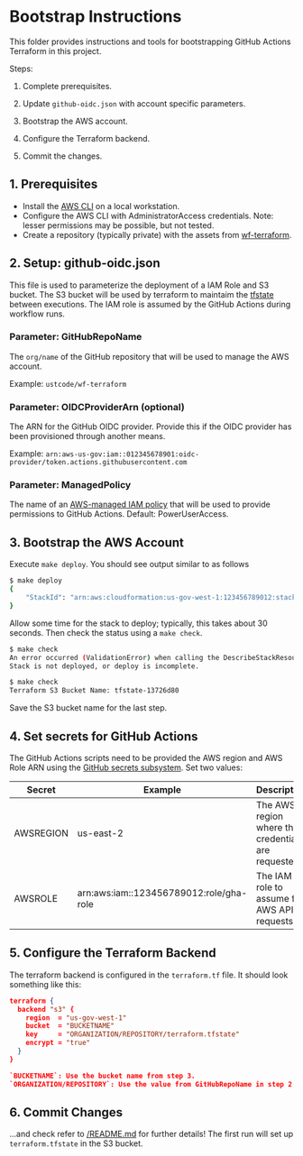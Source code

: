 # Bootstrap Instructions

This folder provides instructions and tools for bootstrapping GitHub Actions Terraform in this project.  

Steps:

1. Complete prerequisites.

2. Update `github-oidc.json` with account specific parameters.

3. Bootstrap the AWS account.

4. Configure the Terraform backend.

5. Commit the changes.

## 1. Prerequisites

- Install the [AWS CLI](https://aws.amazon.com/cli/) on a local workstation.
- Configure the AWS CLI with AdministratorAccess credentials.  Note: lesser permissions may be possible, but not tested.
- Create a repository (typically private) with the assets from [wf-terraform](https://github.com/ustcode/wf-terraform).

## 2. Setup: github-oidc.json

This file is used to parameterize the deployment of a IAM Role and S3 bucket.  The S3 bucket will be used by terraform to maintaim the [tfstate](https://www.terraform.io/language/state) between executions.  The IAM role is assumed by the GitHub Actions during workflow runs.

### Parameter: GitHubRepoName

The `org/name` of the GitHub repository that will be used to manage the AWS account.

Example: `ustcode/wf-terraform`

### Parameter: OIDCProviderArn (optional)

The ARN for the GitHub OIDC provider.  Provide this if the OIDC provider has been provisioned through another means.

Example: `arn:aws-us-gov:iam::012345678901:oidc-provider/token.actions.githubusercontent.com`

### Parameter: ManagedPolicy

The name of an [AWS-managed IAM policy](https://docs.aws.amazon.com/IAM/latest/UserGuide/access_policies_managed-vs-inline.html#aws-managed-policies) that will be used to provide permissions to GitHub Actions.  Default: PowerUserAccess.

## 3. Bootstrap the AWS Account

Execute `make deploy`.  You should see output similar to as follows

```bash
$ make deploy
{
    "StackId": "arn:aws:cloudformation:us-gov-west-1:123456789012:stack/github-oidc/12376d80-d460-16ec-a17c-0ae7fb2c5f31"
}

```

Allow some time for the stack to deploy; typically, this takes about 30 seconds.  Then check the status using a `make check`.

```bash
$ make check
An error occurred (ValidationError) when calling the DescribeStackResources operation: Stack with id github-oidc does not exist
Stack is not deployed, or deploy is incomplete.

$ make check
Terraform S3 Bucket Name: tfstate-13726d80
```

Save the S3 bucket name for the last step.

## 4. Set secrets for GitHub Actions

The GitHub Actions scripts need to be provided the AWS region and AWS Role ARN using the [GitHub secrets subsystem](https://docs.github.com/en/actions/security-guides/encrypted-secrets).  Set two values:

| Secret | Example | Description |
| ------ | ------- | ----------- |
| AWSREGION | us-east-2 | The AWS region where the credentials are requested. |
| AWSROLE | arn:aws:iam::123456789012:role/gha-role | The IAM role to assume for AWS API requests. |

## 5. Configure the Terraform Backend

The terraform backend is configured in the `terraform.tf` file.  It should look something like this:

```json
terraform {
  backend "s3" {
    region  = "us-gov-west-1"
    bucket  = "BUCKETNAME"
    key     = "ORGANIZATION/REPOSITORY/terraform.tfstate"
    encrypt = "true"
  }
}

`BUCKETNAME`: Use the bucket name from step 3.
`ORGANIZATION/REPOSITORY`: Use the value from GitHubRepoName in step 2
```

## 6. Commit Changes

...and check refer to [/README.md](/README.md) for further details!  The first run will set up `terraform.tfstate` in the S3 bucket.
